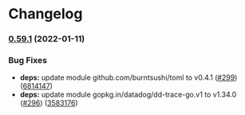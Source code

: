 # Changelog

### [0.59.1](https://github.com/netlify/netlify-commons/compare/v0.59.0...v0.59.1) (2022-01-11)


### Bug Fixes

* **deps:** update module github.com/burntsushi/toml to v0.4.1 ([#299](https://github.com/netlify/netlify-commons/issues/299)) ([6814147](https://github.com/netlify/netlify-commons/commit/6814147f2a9d7770e5ff39f613f73e9964086935))
* **deps:** update module gopkg.in/datadog/dd-trace-go.v1 to v1.34.0 ([#296](https://github.com/netlify/netlify-commons/issues/296)) ([3583176](https://github.com/netlify/netlify-commons/commit/358317674fba72652d2c52a986ff58ace34b818c))
